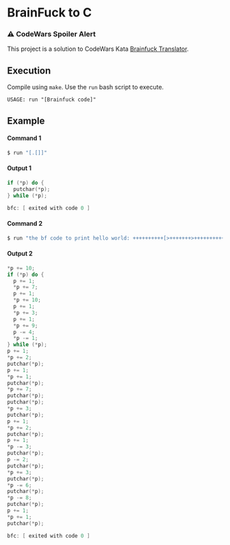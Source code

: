 # BrainFuck to C

### ⚠️ CodeWars Spoiler Alert

This project is a solution to CodeWars Kata [Brainfuck Translator](https://www.codewars.com/kata/58924f2ca8c628f21a0001a1).

## Execution
Compile using `make`. Use the `run` bash script to execute.
```
USAGE: run "[Brainfuck code]"
```

## Example
#### Command 1
```bash
$ run "[.[]]"
```
#### Output 1
```c
if (*p) do {
  putchar(*p);
} while (*p);

bfc: [ exited with code 0 ]
```

#### Command 2
```bash
$ run "the bf code to print hello world: ++++++++++[>+++++++>++++++++++>+++>+++++++++<<<<-]>++.>+.+++++++..+++.>++.>---.<<.+++.------.--------.>+."
```

#### Output 2
```c
*p += 10;
if (*p) do {
  p += 1;
  *p += 7;
  p += 1;
  *p += 10;
  p += 1;
  *p += 3;
  p += 1;
  *p += 9;
  p -= 4;
  *p -= 1;
} while (*p);
p += 1;
*p += 2;
putchar(*p);
p += 1;
*p += 1;
putchar(*p);
*p += 7;
putchar(*p);
putchar(*p);
*p += 3;
putchar(*p);
p += 1;
*p += 2;
putchar(*p);
p += 1;
*p -= 3;
putchar(*p);
p -= 2;
putchar(*p);
*p += 3;
putchar(*p);
*p -= 6;
putchar(*p);
*p -= 8;
putchar(*p);
p += 1;
*p += 1;
putchar(*p);

bfc: [ exited with code 0 ]
```
